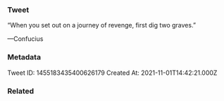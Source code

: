 ### Tweet
“When you set out on a journey of revenge, first dig two graves.”

—Confucius

### Metadata
Tweet ID: 1455183435400626179
Created At: 2021-11-01T14:42:21.000Z

### Related

